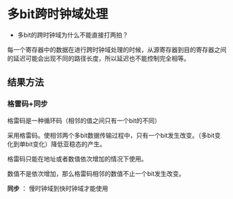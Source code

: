 # 多bit跨时钟域处理

- 多bit的跨时钟域为什么不能直接打两拍？

每一个寄存器中的数据在进行跨时钟域处理的时候，从源寄存器到目的寄存器之间的延迟可能会出现不同的路径长度，所以延迟也不能控制完全相等。

## 结果方法

### 格雷码+同步
格雷码是一种循环码（相邻的值之间只有一个bit的不同）

采用格雷码。使相邻两个多bit数据传输过程中，只有一个bit发生改变。（多bit变化到单bit变化）降低亚稳态的产生。

格雷码只能在地址或者数值依次增加的情况下使用。

数值不是依次增加，那么格雷码相邻的数值不止一个bit发生改变。

**同步** ： 慢时钟域到快时钟域才能使用

